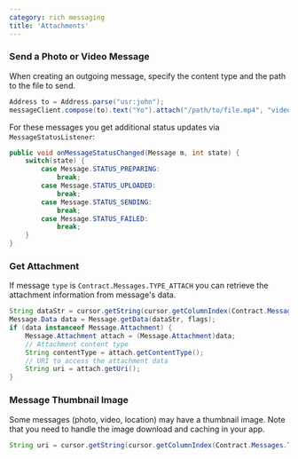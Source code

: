 ```yaml
---
category: rich messaging
title: 'Attachments'
---
```


### Send a Photo or Video Message

When creating an outgoing message, specify the content type and the path to the file to send.

```java
Address to = Address.parse("usr:john");
messageClient.compose(to).text("Yo").attach("/path/to/file.mp4", "video/mp4").send(statusListener);
```

For these messages you get additional status updates via `MessageStatusListener`:

```java
public void onMessageStatusChanged(Message m, int state) {
    switch(state) {
        case Message.STATUS_PREPARING:
            break;
        case Message.STATUS_UPLOADED:
            break;
        case Message.STATUS_SENDING:
            break;
        case Message.STATUS_FAILED:
            break;
    }
}
```

### Get Attachment

If message `type` is `Contract.Messages.TYPE_ATTACH` you can retrieve the attachment information from message's data.

```java
String dataStr = cursor.getString(cursor.getColumnIndex(Contract.Messages.DATA));
Message.Data data = Message.getData(dataStr, flags);
if (data instanceof Message.Attachment) {
    Message.Attachment attach = (Message.Attachment)data;
    // Attachment content type
    String contentType = attach.getContentType();
    // URI to access the attachment data
    String uri = attach.getUri();
}
```

### Message Thumbnail Image

Some messages (photo, video, location) may have a thumbnail image. Note that you need to handle the image download and caching in your app.

```java
String uri = cursor.getString(cursor.getColumnIndex(Contract.Messages.THUMB_URI));
```
